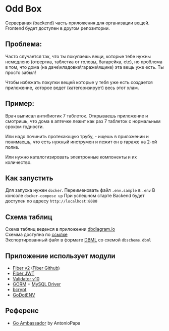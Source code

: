 # Odd Box
Сервераная (backend) часть приложения для организации вещей.  
Frontend будет доступен в другом репозитории.

## Проблема:
Часто случается так, что ты покупаешь вещи, которые тебе нужны немедлено (отвертка, таблетка от головы, батарейка, etc), но проблема в том, что дома (на даче\кладовке\гараже\ящике) эта вещь уже есть. Ты просто забыл!

Чтобы избежать покупки вещей которые у тебя уже есть создается приложение, которое ведет (категоризирует) весь этот хлам.

## Пример:
Врач выписал антибиотик 7 таблеток. Открываешь приложение и смотришь, что дома в аптечке лежит как раз 7 таблеток с нормальным сроком годности.

Или надо починить протекающую трубу, - ищешь в приложении и понимаешь, что есть нужный инструмен и лежит он в гараже на 2-ой полке.

Или нужно каталогизировать электронные компоненты и их количество.

## Как запустить
Для запуска нужен `docker`. 
Переименовать файл `.env.sample` в `.env`
В консоле `docker-compose up`
При успешном старте Backend будет доступен по адресу `http://localhost:8080`

## Схема таблиц
Схема таблиц веденся в приложении [dbdiagram.io](https://dbdiagram.io/)  
Схемма доступна по [ссылке](https://dbdiagram.io/d/64abd94802bd1c4a5ecb3624)  
Экспортированный файл в формате [DBML](https://dbml.dbdiagram.io/docs) со схемой `dbscheme.dbml`

## Приложение использует модули
- [Fiber v2](https://gofiber.io/) ([Fiber Github](https://github.com/gofiber/fiber))
- [Fiber JWT](https://github.com/gofiber/contrib/tree/main/jwt)
- [Validator v10](https://pkg.go.dev/github.com/go-playground/validator/v10)
- [GORM](https://gorm.io/) + [MySQL Driver](https://github.com/go-gorm/mysql)
- [bcrypt](https://pkg.go.dev/golang.org/x/crypto/bcrypt)
- [GoDotENV](https://github.com/joho/godotenv)

## Референс
- [Go Ambassador](https://github.com/antoniopapa/go-ambassador) by AntonioPapa


